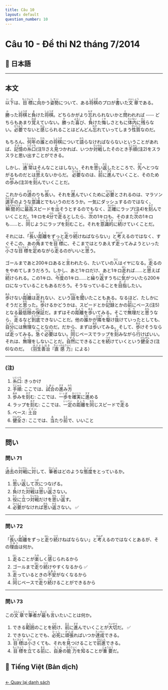 ```yaml
---
title: Câu 10
layout: default
question_number: 10
---
```


# Câu 10 - Đề thi N2 tháng 7/2014
## 📖 日本語
---

## 本文

<ruby>以下<rt>いか</rt></ruby>は、<ruby>目標<rt>もくひょう</rt></ruby>に<ruby>向<rt>む</rt></ruby>かう<ruby>姿勢<rt>しせい</rt></ruby>について、ある<ruby>将棋<rt>しょうぎ</rt></ruby>のプロが<ruby>書<rt>か</rt></ruby>いた<ruby>文章<rt>ぶんしょう</rt></ruby>である。

<ruby>勝<rt>か</rt></ruby>った<ruby>将棋<rt>しょうぎ</rt></ruby>と<ruby>負<rt>ま</rt></ruby>けた<ruby>将棋<rt>しょうぎ</rt></ruby>。どちらかがより<ruby>忘<rt>わす</rt></ruby>れられないかと<ruby>問<rt>と</rt></ruby>われれば ---- どちらもあまり<ruby>覚<rt>おぼ</rt></ruby>えていない。<ruby>勝<rt>か</rt></ruby>った<ruby>喜<rt>よろこ</rt></ruby>び、<ruby>負<rt>ま</rt></ruby>けた<ruby>悔<rt>くや</rt></ruby>しさともに<ruby>体内<rt>たいない</rt></ruby>に<ruby>残<rt>のこ</rt></ruby>らない。<ruby>必要<rt>ひつよう</rt></ruby>でないと<ruby>感<rt>かん</rt></ruby>じられることはどんどん<ruby>忘<rt>わす</rt></ruby>れていってしまう<ruby>性質<rt>せいしつ</rt></ruby>なのだ。

もちろん、<ruby>何年<rt>なんねん</rt></ruby>の<ruby>誰<rt>だれ</rt></ruby>との<ruby>将棋<rt>しょうぎ</rt></ruby>について<ruby>語<rt>かた</rt></ruby>らなければならないということがあれば、<ruby>記憶<rt>きおく</rt></ruby>の<ruby>糸口<rt>いとぐち</rt></ruby>(注1)さえ<ruby>見<rt>み</rt></ruby>つかれば、いつか<ruby>対戦<rt>たいせん</rt></ruby>したそのとき<ruby>手順<rt>てじゅん</rt></ruby>(注2)をスラスラと思い出すことができる。

しかし、<ruby>通常<rt>つうじょう</rt></ruby>はそんなことはしない。それを<ruby>思<rt>おも</rt></ruby>い<ruby>返<rt>かえ</rt></ruby>したところで、<ruby>先<rt>さき</rt></ruby>へとつながるものだとは<ruby>思<rt>おも</rt></ruby>えないからだ。 <ruby>必要<rt>ひつよう</rt></ruby>なのは、<ruby>前<rt>まえ</rt></ruby>に<ruby>進<rt>すす</rt></ruby>んでいくこと、そのための<ruby>歩<rt>あゆ</rt></ruby>み(注3)を<ruby>刻<rt>きざ</rt></ruby>んでいくことだ。

これからの<ruby>道<rt>みち</rt></ruby>のりも<ruby>長<rt>なが</rt></ruby>い。それを<ruby>進<rt>すす</rt></ruby>んでいくために<ruby>必要<rt>ひつよう</rt></ruby>とされるのは、マラソン<ruby>選手<rt>せんしゅ</rt></ruby>のような<ruby>意識<rt>いしき</rt></ruby>とでもいうのだろうか。一気にダッシュするのではなく、<ruby>瞬間的<rt>しゅんかんてき</rt></ruby>に<ruby>最高<rt>さいこう</rt></ruby>スピードを<ruby>出<rt>だ</rt></ruby>そうとするのでもなく、<ruby>正確<rt>せいかく</rt></ruby>にラップ(注4)を<ruby>刻<rt>きざ</rt></ruby>んでいくことだ。1キロを4<ruby>分<rt>ふん</rt></ruby>で<ruby>走<rt>はし</rt></ruby>るとしたら、<ruby>次<rt>つぎ</rt></ruby>の1キロも、そのまた<ruby>次<rt>つぎ</rt></ruby>の1キロも……と、<ruby>同<rt>おな</rt></ruby>じようにラップを<ruby>刻<rt>きざ</rt></ruby>むこと。それを<ruby>意識的<rt>いしきてき</rt></ruby>に<ruby>続<rt>つづ</rt></ruby>けていくことだ。

それには、「<ruby>長<rt>なが</rt></ruby>い<ruby>距離<rt>きょり</rt></ruby>をずっと<ruby>走<rt>はし</rt></ruby>り<ruby>続<rt>つづ</rt></ruby>けねばならない」と<ruby>考<rt>かんが</rt></ruby>えるのではなく、すぐそこの、あの<ruby>角<rt>かど</rt></ruby>までを<ruby>目標<rt>もくひょう</rt></ruby>に、そこまではとりあえず<ruby>走<rt>はし</rt></ruby>ってみようといった<ruby>小<rt>ちい</rt></ruby>さな<ruby>目標<rt>もくひょう</rt></ruby>を<ruby>定<rt>さだ</rt></ruby>めながら<ruby>走<rt>はし</rt></ruby>るのがいいと<ruby>思<rt>おも</rt></ruby>う。

ゴールまであと200キロあると<ruby>言<rt>い</rt></ruby>われたら、たいていの<ruby>人<rt>ひと</rt></ruby>はイヤになる。<ruby>走<rt>はし</rt></ruby>るのをやめてしまうだろう。しかし、あと1キロだけ、あと1キロ<ruby>走<rt>はし</rt></ruby>れば……と<ruby>思<rt>おも</rt></ruby>えば<ruby>続<rt>つづ</rt></ruby>けられる。この1キロ、<ruby>今度<rt>こんど</rt></ruby>の1キロ……と<ruby>繰<rt>く</rt></ruby>り<ruby>返<rt>かえ</rt></ruby>すうちに<ruby>気<rt>き</rt></ruby>がついたら200キロになっていることもあるだろう。そうなっていることを<ruby>目指<rt>めざ</rt></ruby>したい。

<ruby>歩<rt>ある</rt></ruby>けない<ruby>距離<rt>きょり</rt></ruby>は<ruby>走<rt>はし</rt></ruby>れない、という<ruby>話<rt>はなし</rt></ruby>を<ruby>聞<rt>き</rt></ruby>いたこともある。なるほど、たしかにそうだと<ruby>思<rt>おも</rt></ruby>った。<ruby>歩<rt>ある</rt></ruby>けるかどうかは、スピードとか<ruby>記録<rt>きろく</rt></ruby>とかの<ruby>前<rt>まえ</rt></ruby>にベース(注5)となる<ruby>最低限<rt>さいていげん</rt></ruby>の<ruby>保証<rt>ほしょう</rt></ruby>だ。まずはその<ruby>距離<rt>きょり</rt></ruby>を<ruby>歩<rt>ある</rt></ruby>いてみる。そこで<ruby>無理<rt>むり</rt></ruby>だと<ruby>思<rt>おも</rt></ruby>うなら、<ruby>走<rt>はし</rt></ruby>るなど<ruby>到底<rt>とうてい</rt></ruby>できないことだ。他の<ruby>誰<rt>だれ</rt></ruby>かが<ruby>隣<rt>となり</rt></ruby>を<ruby>駆<rt>か</rt></ruby>け<ruby>抜<rt>ぬ</rt></ruby>けていったとしても、<ruby>自分<rt>じぶん</rt></ruby>には<ruby>無理<rt>むり</rt></ruby>なことなのだ。だから、まずは<ruby>歩<rt>ある</rt></ruby>いてみる。そして、<ruby>歩<rt>ある</rt></ruby>けそうならば<ruby>走<rt>はし</rt></ruby>ってみる。<ruby>急<rt>いそ</rt></ruby>ぐ<ruby>必要<rt>ひつよう</rt></ruby>はない。<ruby>同<rt>おな</rt></ruby>じペースでラップを<ruby>刻<rt>きざ</rt></ruby>みながら<ruby>行<rt>い</rt></ruby>けばいい。それは、<ruby>無理<rt>むり</rt></ruby>をしないことだ。<ruby>自然<rt>しぜん</rt></ruby>にできることを<ruby>続<rt>つづ</rt></ruby>けていくという<ruby>健全<rt>けんぜん</rt></ruby>さ(注6)なのだ。
（<ruby>羽生善治<rt>はぶよしはる</rt></ruby>『<ruby>直感力<rt>ちょっかんりょく</rt></ruby>』による）

---

### (注)

1. <ruby>糸口<rt>いとぐち</rt></ruby>: きっかけ
2. <ruby>手順<rt>てじゅん</rt></ruby>: ここでは、<ruby>試合<rt>しあい</rt></ruby>の<ruby>進<rt>すす</rt></ruby>み<ruby>方<rt>かた</rt></ruby>
3. <ruby>歩<rt>あゆ</rt></ruby>みを<ruby>刻<rt>きざ</rt></ruby>む: ここでは、<ruby>一歩<rt>いっぽ</rt></ruby>を<ruby>確実<rt>かくじつ</rt></ruby>に<ruby>進<rt>すす</rt></ruby>める
4. ラップを<ruby>刻<rt>きざ</rt></ruby>む: ここでは、<ruby>一定<rt>いってい</rt></ruby>の<ruby>距離<rt>きょり</rt></ruby>を<ruby>同<rt>おな</rt></ruby>じスピードで<ruby>走<rt>はし</rt></ruby>る
5. ベース: <ruby>土台<rt>どだい</rt></ruby>
6. <ruby>健全<rt>けんぜん</rt></ruby>さ: ここでは、<ruby>当<rt>あ</rt></ruby>たり<ruby>前<rt>まえ</rt></ruby>で、いいこと

---

## 問い

### 問い 71

<ruby>過去<rt>かこ</rt></ruby>の<ruby>対戦<rt>たいせん</rt></ruby>に<ruby>対<rt>たい</rt></ruby>して、<ruby>筆者<rt>ひっしゃ</rt></ruby>はどのような<ruby>態度<rt>たいど</rt></ruby>をとっているか。

1. <ruby>思<rt>おも</rt></ruby>い<ruby>返<rt>かえ</rt></ruby>して<ruby>次<rt>つぎ</rt></ruby>につなげる。
2. <ruby>負<rt>ま</rt></ruby>けた<ruby>対戦<rt>たいせん</rt></ruby>は<ruby>思<rt>おも</rt></ruby>い<ruby>返<rt>かえ</rt></ruby>さない。
3. <ruby>役<rt>やく</rt></ruby>に<ruby>立<rt>た</rt></ruby>つ<ruby>対戦<rt>たいせん</rt></ruby>だけを<ruby>思<rt>おも</rt></ruby>い<ruby>返<rt>かえ</rt></ruby>す。
4. <ruby>必要<rt>ひつよう</rt></ruby>がなければ<ruby>思<rt>おも</rt></ruby>い<ruby>返<rt>かえ</rt></ruby>さない。 ✅

---

### 問い 72

「<ruby>長<rt>なが</rt></ruby>い<ruby>距離<rt>きょり</rt></ruby>をずっと<ruby>走<rt>はし</rt></ruby>り<ruby>続<rt>つづ</rt></ruby>けねばならない」と<ruby>考<rt>かんが</rt></ruby>えるのではなくとあるが、その<ruby>理由<rt>りゆう</rt></ruby>は何か。

1. <ruby>走<rt>はし</rt></ruby>ることが<ruby>楽<rt>たの</rt></ruby>しく<ruby>感<rt>かん</rt></ruby>じられるから
2. ゴールまで<ruby>走<rt>はし</rt></ruby>り<ruby>続<rt>つづ</rt></ruby>けやすくなるから ✅
3. <ruby>走<rt>はし</rt></ruby>っているときの<ruby>不安<rt>ふあん</rt></ruby>がなくなるから
4. <ruby>同<rt>おな</rt></ruby>じペースで<ruby>走<rt>はし</rt></ruby>り<ruby>続<rt>つづ</rt></ruby>けることができるから

---

### 問い 73

この<ruby>文章<rt>ぶんしょう</rt></ruby>で<ruby>筆者<rt>ひっしゃ</rt></ruby>が<ruby>最<rt>もっと</rt></ruby>も<ruby>言<rt>い</rt></ruby>いたいことは何か。

1. できる<ruby>範囲<rt>はんい</rt></ruby>のことを<ruby>続<rt>つづ</rt></ruby>け、<ruby>前<rt>まえ</rt></ruby>に<ruby>進<rt>すす</rt></ruby>んでいくことが<ruby>大切<rt>たいせつ</rt></ruby>だ。 ✅
2. できないことでも、<ruby>必死<rt>ひっし</rt></ruby>に<ruby>頑張<rt>がんば</rt></ruby>ればいつか<ruby>達成<rt>たっせい</rt></ruby>できる。
3. <ruby>目標<rt>もくひょう</rt></ruby>は<ruby>小<rt>ちい</rt></ruby>さくても、それを<ruby>見<rt>み</rt></ruby>つけることで<ruby>前進<rt>ぜんしん</rt></ruby>できる。
4. <ruby>目標<rt>もくひょう</rt></ruby>を<ruby>立<rt>た</rt></ruby>てる<ruby>前<rt>まえ</rt></ruby>に、<ruby>自身<rt>じしん</rt></ruby>の<ruby>能力<rt>のうりょく</rt></ruby>を<ruby>知<rt>し</rt></ruby>ることが<ruby>重要<rt>じゅうよう</rt></ruby>だ。


## 📘 Tiếng Việt (Bản dịch)

<div style="margin-top: 2em;">
  <a href="/exam/n2/2014/">← Quay lại danh sách</a>
</div>